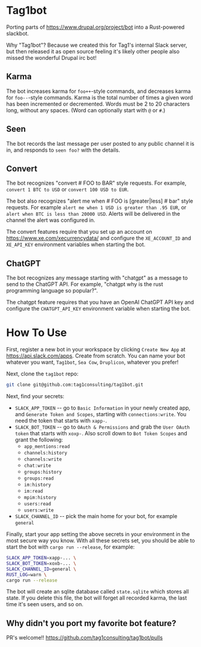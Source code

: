 # Tag1bot

Porting parts of https://www.drupal.org/project/bot into a Rust-powered slackbot.

Why "Tag1bot"? Because we created this for Tag1's internal Slack server, but then released it as open source feeling it's likely other people also missed the wonderful Drupal irc bot!

## Karma

The bot increases karma for `foo++`-style commands, and decreases karma for `foo--`-style commands. Karma is the total number of times a given word has been incremented or decremented. Words must be 2 to 20 characters long, without any spaces. (Word can optionally start with `@` or `#`.)

## Seen

The bot records the last message per user posted to any public channel it is in, and responds to `seen foo?` with the details.

## Convert

The bot recognizes "convert # FOO to BAR" style requests. For example, `convert 1 BTC to USD` or `convert 100 USD to EUR`.

The bot also recognizes "alert me when # FOO is [greater|less] # bar" style requests. For example `alert me when 1 USD is greater than .95 EUR`, or `alert when BTC is less than 20000 USD`. Alerts will be delivered in the channel the alert was configured in.

The convert features require that you set up an account on https://www.xe.com/xecurrencydata/ and configure the `XE_ACCOUNT_ID` and `XE_API_KEY` environment variables when starting the bot.

## ChatGPT

The bot recognizes any message starting with "chatgpt" as a message to send to the ChatGPT API. For example, "chatgpt why is the rust programming language so popular?".

The chatgpt feature requires that you have an OpenAI ChatGPT API key and configure the `CHATGPT_API_KEY` environment variable when starting the bot.

# How To Use

First, register a new bot in your workspace by clicking `Create New App` at https://api.slack.com/apps. Create from scratch. You can name your bot whatever you want, `Tag1bot`, `Sea Cow`, `Druplicon`, whatever you prefer!

Next, clone the `tag1bot` repo:
```bash
git clone git@github.com:tag1consulting/tag1bot.git
```

Next, find your secrets:

 - `SLACK_APP_TOKEN` -- go to `Basic Information` in your newly created app, and `Generate Token and Scopes`, starting with `connections:write`. You need the token that starts with `xapp-`.
 - `SLACK_BOT_TOKEN` -- go to `OAuth & Permissions` and grab the `User OAuth token` that starts with `xoxp-`. Also scroll down to `Bot Token Scopes` and grant the following:
   - `app_mentions:read`
   - `channels:history`
   - `channels:write`
   - `chat:write`
   - `groups:history`
   - `groups:read`
   - `im:history`
   - `im:read`
   - `mpim:history`
   - `users:read`
   - `users:write`
- `SLACK_CHANNEL_ID` -- pick the main home for your bot, for example `general`

Finally, start your app setting the above secrets in your environment in the most secure way you know. With all these secrets set, you should be able to start the bot with `cargo run --release`, for example:

```bash
SLACK_APP_TOKEN=xapp-... \
SLACK_BOT_TOKEN=xoxb-... \
SLACK_CHANNEL_ID=general \
RUST_LOG=warn \
cargo run --release
```

The bot will create an sqlite database called `state.sqlite` which stores all state. If you delete this file, the bot will forget all recorded karma, the last time it's seen users, and so on.

## Why didn't you port my favorite bot feature?

PR's welcome!! https://github.com/tag1consulting/tag1bot/pulls